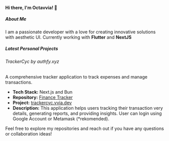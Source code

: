 #### Hi there, I'm Octavvia! 👋

##### About Me
I am a passionate developer with a love for creating innovative solutions with aesthetic UI. Currently working with **Flutter** and **NextJS**

##### Latest Personal Projects

###### TrackerCyc by authfy.xyz
A comprehensive tracker application to track expenses and manage transactions.

- **Tech Stack:** Next.js and Bun
- **Repository:** [Finance Tracker](https://github.com/octavvia/finance-tracker)
- **Project:** [trackercyc.vvia.dev](https://trackcyc.vvia.dev/)
- **Description:** This application helps users tracking their transaction very details, generating reports, and providing insights. User can login using Google Account or Metamask (*rekomended).

<!-- ### 2. Personal Blog
A blog platform to share my thoughts on various topics including technology and programming.

- **Tech Stack:** Next.js, MongoDB
- **Repository:** [Personal Blog](https://github.com/octavvia/personal-blog)
- **Description:** A fully-featured blog platform with support for Markdown, commenting, and user authentication.

### 3. Task Manager
A simple task management application to keep track of daily tasks and projects.

- **Tech Stack:** React, Node.js, Express, MongoDB
- **Repository:** [Task Manager](https://github.com/octavvia/task-manager)
- **Description:** A user-friendly task manager with features like task creation, editing, deletion, and prioritization. -->

Feel free to explore my repositories and reach out if you have any questions or collaboration ideas!
